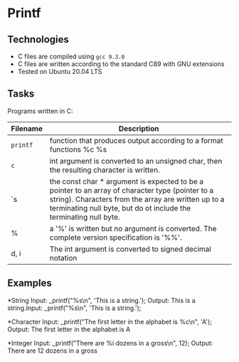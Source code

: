 # Printf

## Technologies
* C files are compiled using `gcc 9.3.0`
* C files are written according to the standard C89 with GNU extensions
* Tested on Ubuntu 20.04 LTS

## Tasks
Programs written in C:

| Filename | Description |
| -------- | -----------|
| `printf` | function that produces output according to a format functions %c %s |
| `c` | int argument is converted to an unsigned char, then the resulting character is written. |
| `s | the const char * argument is expected to be a pointer to an array of character type (pointer to a string). Characters from the array are written up to a terminating null byte, but do ot include the terminating null byte. |
| % | a '%' is written but no argument is converted. The complete version specification is '%%'.|
| d, i | The int argument is converted to signed decimal notation|

## Examples

*String
Input: _printf("%s\n", 'This is a string.');
Output: This is a string.Input: _printf("%s\n", 'This is a string.');

*Character
Input: _printf("The first letter in the alphabet is %c\n", 'A');
Output: The first letter in the alphabet is A

*Integer
Input: _printf("There are %i dozens in a gross\n", 12);
Output: There are 12 dozens in a gross
